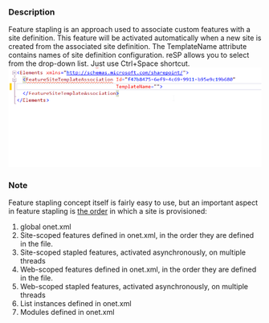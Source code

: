 ﻿---
Title: FeatureSiteTemplateAssociation TemplateName attribute
FileName: FeatureSiteTemplateAssociationTemplateName.html
---

### Description
Feature stapling is an approach used to associate custom features with a site definition.  This feature will be activated automatically when a new site is created  from the associated site definition. The TemplateName attribute contains names of site definition configuration.
reSP allows you to select from the drop-down list.
Just use Ctrl+Space shortcut.
<br/>
<img src="_img/FeatureSiteTemplateAssociationTemplateName.gif">
### Note
Feature stapling concept itself is fairly easy to use, but an important aspect in feature stapling is [the order](http://blogs.msdn.com/b/mcsnoiwb/archive/2008/05/28/site-provisioning-order.aspx) in which a site is provisioned:

1. global onet.xml
2. Site-scoped features defined in onet.xml, in the order they are defined in the file.
3. Site-scoped stapled features, activated asynchronously, on multiple threads
4. Web-scoped features defined in onet.xml, in the order they are defined in the file.
5. Web-scoped stapled features, activated asynchronously, on multiple threads
6. List instances defined in onet.xml
7. Modules defined in onet.xml



